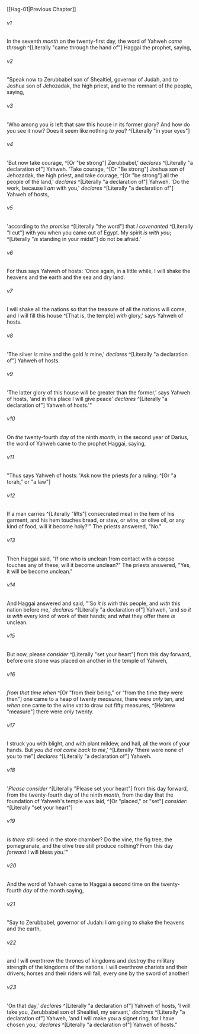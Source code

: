 ﻿---
aliases:
  - Haggai 2
---

[[Hag-01|Previous Chapter]]

###### v1
In the seventh _month_ on the twenty-first day, the word of Yahweh _came through_ ^[Literally "came through the hand of"] Haggai the prophet, saying,

###### v2
"Speak now to Zerubbabel son of Shealtiel, governor of Judah, and to Joshua son of Jehozadak, the high priest, and to the remnant of the people, saying,

###### v3
'Who among you _is_ left that saw this house in its former glory? And how do you see it now? Does it seem like nothing _to you_? ^[Literally "in your eyes"]

###### v4
'But now take courage, ^[Or "be strong"] Zerubbabel,' _declares_ ^[Literally "a declaration of"] Yahweh. 'Take courage, ^[Or "Be strong"] Joshua son of Jehozadak, the high priest, and take courage, ^[Or "be strong"] all the people of the land,' _declares_ ^[Literally "a declaration of"] Yahweh. 'Do the work, because I _am_ with you,' _declares_ ^[Literally "a declaration of"] Yahweh of hosts,

###### v5
'according to _the promise_ ^[Literally "the word"] that _I covenanted_ ^[Literally "I cut"] with you when you came out of Egypt. My spirit _is with you_; ^[Literally "_is_ standing in your midst"] do not be afraid.'

###### v6
For thus says Yahweh of hosts: 'Once again, in a little while, I will shake the heavens and the earth and the sea and dry land.

###### v7
I will shake all the nations so that the treasure of all the nations will come, and I will fill this house ^[That is, the temple] _with_ glory,' says Yahweh of hosts.

###### v8
'The silver _is_ mine and the gold _is_ mine,' _declares_ ^[Literally "a declaration of"] Yahweh of hosts.

###### v9
'The latter glory of this house will be greater than the former,' says Yahweh of hosts, 'and in this place I will give peace' _declares_ ^[Literally "a declaration of"] Yahweh of hosts.'"

###### v10
On _the_ twenty-fourth _day_ of the ninth _month_, in the second year of Darius, the word of Yahweh came to the prophet Haggai, saying,

###### v11
"Thus says Yahweh of hosts: 'Ask now the priests _for_ a ruling: ^[Or "a torah," or "a law"]

###### v12
If a man carries ^[Literally "lifts"] consecrated meat in the hem of his garment, and his hem touches bread, or stew, or wine, or olive oil, or any kind of food, will it become holy?'" The priests answered, "No."

###### v13
Then Haggai said, "If one who is unclean from contact with a corpse touches any of these, will it become unclean?" The priests answered, "Yes, it will be become unclean."

###### v14
And Haggai answered and said, "'So _it is with_ this people, and _with_ this nation before me,' _declares_ ^[Literally "a declaration of"] Yahweh, 'and so _it is with_ every kind of work of their hands; and what they offer there _is_ unclean.

###### v15
But now, please _consider_ ^[Literally "set your heart"] from this day forward, before one stone was placed on another in the temple of Yahweh,

###### v16
_from that time when_ ^[Or "from their being," or "from the time they were then"] one came to a heap of twenty _measures_, there were _only_ ten, and _when_ one came to the wine vat to draw out fifty measures, ^[Hebrew "measure"] there were _only_ twenty.

###### v17
I struck you with blight, and with plant mildew, and hail, all the work of your hands. But _you did not come back to me_,' ^[Literally "there were none of you to me"] _declares_ ^[Literally "a declaration of"] Yahweh.

###### v18
'_Please consider_ ^[Literally "Please set your heart"] from this day forward, from the twenty-fourth day of the ninth _month_, from the day that the foundation of Yahweh's temple was laid, ^[Or "placed," or "set"] _consider_: ^[Literally "set your heart"]

###### v19
_Is there_ still seed in the store chamber? Do the vine, the fig tree, the pomegranate, and the olive tree still produce nothing? From this day _forward_ I will bless _you_.'"

###### v20
And the word of Yahweh came to Haggai a second time on the twenty-fourth _day_ of the month saying,

###### v21
"Say to Zerubbabel, governor of Judah: I _am_ going to shake the heavens and the earth,

###### v22
and I will overthrow the thrones of kingdoms and destroy the military strength of the kingdoms of the nations. I will overthrow chariots and their drivers; horses and their riders will fall, every one by the sword of another!

###### v23
'On that day,' _declares_ ^[Literally "a declaration of"] Yahweh of hosts, 'I will take you, Zerubbabel son of Shealtiel, my servant,' _declares_ ^[Literally "a declaration of"] Yahweh, 'and I will make you a signet ring, for I have chosen you,' _declares_ ^[Literally "a declaration of"] Yahweh of hosts."